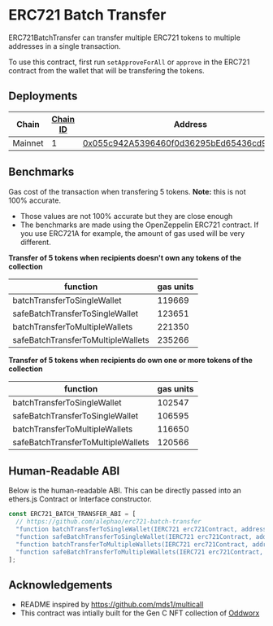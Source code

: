 # ERC721 Batch Transfer

ERC721BatchTransfer can transfer multiple ERC721 tokens to multiple addresses in a single transaction.

To use this contract, first run `setApproveForAll` or `approve` in the ERC721 contract from the wallet that will be transfering the tokens.

## Deployments

| Chain   | [Chain ID](https://chainlist.org) | Address                                                                                                               |
| ------- | --------------------------------- | --------------------------------------------------------------------------------------------------------------------- |
| Mainnet | 1                                 | [0x055c942A5396460f0d36295bEd65436cd970Aa11](https://etherscan.io/address/0x055c942A5396460f0d36295bEd65436cd970Aa11) |

## Benchmarks

Gas cost of the transaction when transfering 5 tokens. **Note:** this is not 100% accurate.

- Those values are not 100% accurate but they are close enough
- The benchmarks are made using the OpenZeppelin ERC721 contract. If you use ERC721A for example, the amount of gas used will be very different.

**Transfer of 5 tokens when recipients doesn't own any tokens of the collection**

| function                           | gas units |
| ---------------------------------- | --------- |
| batchTransferToSingleWallet        | 119669    |
| safeBatchTransferToSingleWallet    | 123651    |
| batchTransferToMultipleWallets     | 221350    |
| safeBatchTransferToMultipleWallets | 235266    |

**Transfer of 5 tokens when recipients do own one or more tokens of the collection**

| function                           | gas units |
| ---------------------------------- | --------- |
| batchTransferToSingleWallet        | 102547    |
| safeBatchTransferToSingleWallet    | 106595    |
| batchTransferToMultipleWallets     | 116650    |
| safeBatchTransferToMultipleWallets | 120566    |

## Human-Readable ABI

Below is the human-readable ABI. This can be directly passed into an ethers.js Contract or Interface constructor.

```ts
const ERC721_BATCH_TRANSFER_ABI = [
  // https://github.com/alephao/erc721-batch-transfer
  "function batchTransferToSingleWallet(IERC721 erc721Contract, address to, uint256[] calldata tokenIds) external",
  "function safeBatchTransferToSingleWallet(IERC721 erc721Contract, address to, uint256[] calldata tokenIds) external",
  "function batchTransferToMultipleWallets(IERC721 erc721Contract, address[] calldata tos, uint256[] calldata tokenIds) external",
  "function safeBatchTransferToMultipleWallets(IERC721 erc721Contract, address[] calldata tos, uint256[] calldata tokenIds) external",
];
```

## Acknowledgements

- README inspired by https://github.com/mds1/multicall
- This contract was intially built for the Gen C NFT collection of [Oddworx](https://oddworx.com)
